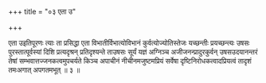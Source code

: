 +++
title = "०३ एता उ"

+++

एता उइतिपूरणः त्याः ता प्रसिद्धा एता विभातीर्विभात्योविभानं कुर्वत्योज्योतिस्तेजः यच्छन्तीः प्रयच्छन्त्यः उषसः पुरस्तात्पूर्वस्यां दिशि प्रत्यदृश्रन् प्रतिदृश्यन्ते ताउषसः सूर्यं यज्ञं अग्निञ्च अजीजनन्प्रादुरकुर्वन् उषसउदयानन्तरं तेषां सम्भवात्तज्जनकत्वमुपचर्यते किञ्च अपाचीनं नीचीनमजुष्टमप्रियं सर्वेषा दृष्टिनिरोधकत्वादप्रियत्वं तादृशं तमःअगात् अपगतमभूत् ॥ ३ ॥